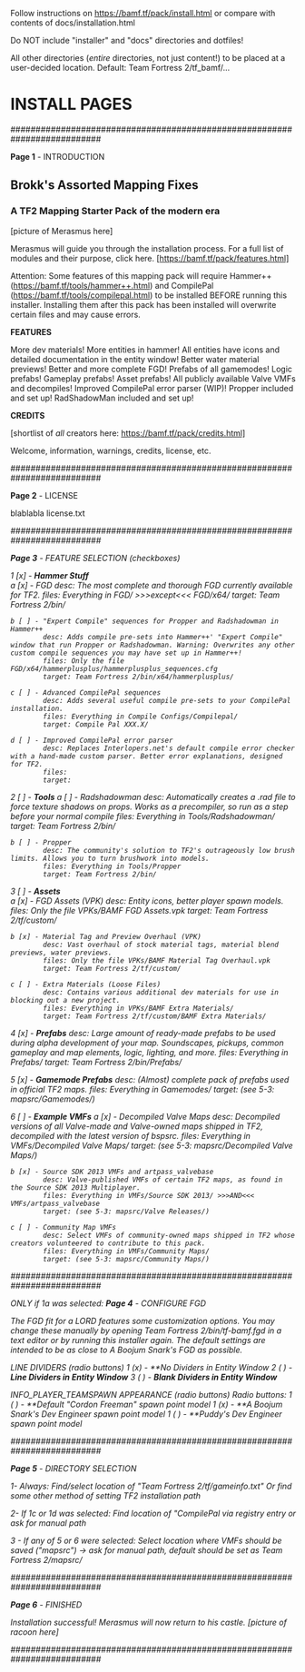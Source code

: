 Follow instructions on https://bamf.tf/pack/install.html or compare with contents of docs/installation.html

Do NOT include "installer" and "docs" directories and dotfiles!

All other directories (*entire* directories, not just content!) to be placed at a user-decided location. Default: Team Fortress 2/tf_bamf/...



# INSTALL PAGES

##########################################################################

**Page 1** - INTRODUCTION

## Brokk's Assorted Mapping Fixes
### A TF2 Mapping Starter Pack of the modern era

[picture of Merasmus here]

Merasmus will guide you through the installation process.
For a full list of modules and their purpose, click here. [https://bamf.tf/pack/features.html]

Attention: Some features of this mapping pack will require Hammer++ (https://bamf.tf/tools/hammer++.html) and CompilePal (https://bamf.tf/tools/compilepal.html) to be installed BEFORE running this installer. Installing them after this pack has been installed will overwrite certain files and may cause errors.

**FEATURES**

More dev materials!
More entities in hammer!
All entities have icons and detailed documentation in the entity window!
Better water material previews!
Better and more complete FGD!
Prefabs of all gamemodes!
Logic prefabs!
Gameplay prefabs!
Asset prefabs!
All publicly available Valve VMFs and decompiles!
Improved CompilePal error parser (WIP)!
Propper included and set up!
RadShadowMan included and set up!

**CREDITS**

[shortlist of _all_ creators here: https://bamf.tf/pack/credits.html]

Welcome, information, warnings, credits, license, etc.


<NEXT> <CANCEL>

##########################################################################

**Page 2** - LICENSE

blablabla license.txt


<BACK> <I HAVE READ AND UNDERSTOOD THE LICENSE> <CANCEL>

##########################################################################

**Page 3** - FEATURE SELECTION (checkboxes)

1 [x] - **Hammer Stuff**  
	a [x] - FGD
			desc: The most complete and thorough FGD currently available for TF2.
			files: Everything in FGD/ >>>except<<< FGD/x64/
			target: Team Fortress 2/bin/

	b [ ] - "Expert Compile" sequences for Propper and Radshadowman in Hammer++
			desc: Adds compile pre-sets into Hammer++' "Expert Compile" window that run Propper or Radshadowman. Warning: Overwrites any other custom compile sequences you may have set up in Hammer++!
			files: Only the file FGD/x64/hammerplusplus/hammerplusplus_sequences.cfg
			target: Team Fortress 2/bin/x64/hammerplusplus/

	c [ ] - Advanced CompilePal sequences
			desc: Adds several useful compile pre-sets to your CompilePal installation.
			files: Everything in Compile Configs/Compilepal/
			target: Compile Pal XXX.X/

	d [ ] - Improved CompilePal error parser
			desc: Replaces Interlopers.net's default compile error checker with a hand-made custom parser. Better error explanations, designed for TF2.
			files:
			target:

2 [ ] - **Tools**
	a [ ] - Radshadowman
			desc: Automatically creates a .rad file to force texture shadows on props. Works as a precompiler, so run as a step before your normal compile
			files: Everything in Tools/Radshadowman/
			target: Team Fortress 2/bin/

	b [ ] - Propper
			desc: The community's solution to TF2's outrageously low brush limits. Allows you to turn brushwork into models.
			files: Everything in Tools/Propper
			target: Team Fortress 2/bin/

3 [ ] - **Assets**  
	a [x] - FGD Assets (VPK)
			desc: Entity icons, better player spawn models.
			files: Only the file VPKs/BAMF FGD Assets.vpk
			target: Team Fortress 2/tf/custom/

	b [x] - Material Tag and Preview Overhaul (VPK)
			desc: Vast overhaul of stock material tags, material blend previews, water previews.
			files: Only the file VPKs/BAMF Material Tag Overhaul.vpk
			target: Team Fortress 2/tf/custom/

	c [ ] - Extra Materials (Loose Files)
			desc: Contains various additional dev materials for use in blocking out a new project.
			files: Everything in VPKs/BAMF Extra Materials/
			target: Team Fortress 2/tf/custom/BAMF Extra Materials/

4 [x] - **Prefabs**
			desc: Large amount of ready-made prefabs to be used during alpha development of your map. Soundscapes, pickups, common gameplay and map elements, logic, lighting, and more.
			files: Everything in Prefabs/
			target: Team Fortress 2/bin/Prefabs/

5 [x] - **Gamemode Prefabs**
			desc: (Almost) complete pack of prefabs used in official TF2 maps.
			files: Everything in Gamemodes/
			target: (see 5-3: mapsrc/Gamemodes/)

6 [ ] - **Example VMFs**
	a [x] - Decompiled Valve Maps
			desc: Decompiled versions of all Valve-made and Valve-owned maps shipped in TF2, decompiled with the latest version of bspsrc.
			files: Everything in VMFs/Decompiled Valve Maps/
			target: (see 5-3: mapsrc/Decompiled Valve Maps/)

	b [x] - Source SDK 2013 VMFs and artpass_valvebase
			desc: Valve-published VMFs of certain TF2 maps, as found in the Source SDK 2013 Multiplayer.
			files: Everything in VMFs/Source SDK 2013/ >>>AND<<< VMFs/artpass_valvebase
			target: (see 5-3: mapsrc/Valve Releases/)

	c [ ] - Community Map VMFs
			desc: Select VMFs of community-owned maps shipped in TF2 whose creators volunteered to contribute to this pack.
			files: Everything in VMFs/Community Maps/
			target: (see 5-3: mapsrc/Community Maps/)


##########################################################################

ONLY if 1a was selected: **Page 4** - CONFIGURE FGD

The FGD fit for a LORD features some customization options. You may change these manually by opening Team Fortress 2/bin/tf-bamf.fgd in a text editor or by running this installer again. The default settings are intended to be as close to A Boojum Snark's FGD as possible.

LINE DIVIDERS (radio buttons)
1 (x) - **No Dividers in Entity Window
2 ( ) - **Line Dividers in Entity Window**
3 ( ) - **Blank Dividers in Entity Window**

INFO_PLAYER_TEAMSPAWN APPEARANCE (radio buttons)
Radio buttons:
1 ( ) - **Default "Cordon Freeman" spawn point model
1 (x) - **A Boojum Snark's Dev Engineer spawn point model
1 ( ) - **Puddy's Dev Engineer spawn point model

##########################################################################

**Page 5** - DIRECTORY SELECTION

1- Always:
Find/select location of "Team Fortress 2/tf/gameinfo.txt"
Or find some other method of setting TF2 installation path

2- If 1c or 1d was selected:
Find location of "CompilePal via registry entry or ask for manual path

3 - If any of 5 or 6 were selected:
Select location where VMFs should be saved ("mapsrc") -> ask for manual path, default should be set as Team Fortress 2/mapsrc/

##########################################################################

**Page 6** - FINISHED

Installation successful! Merasmus will now return to his castle. [picture of racoon here]

##########################################################################